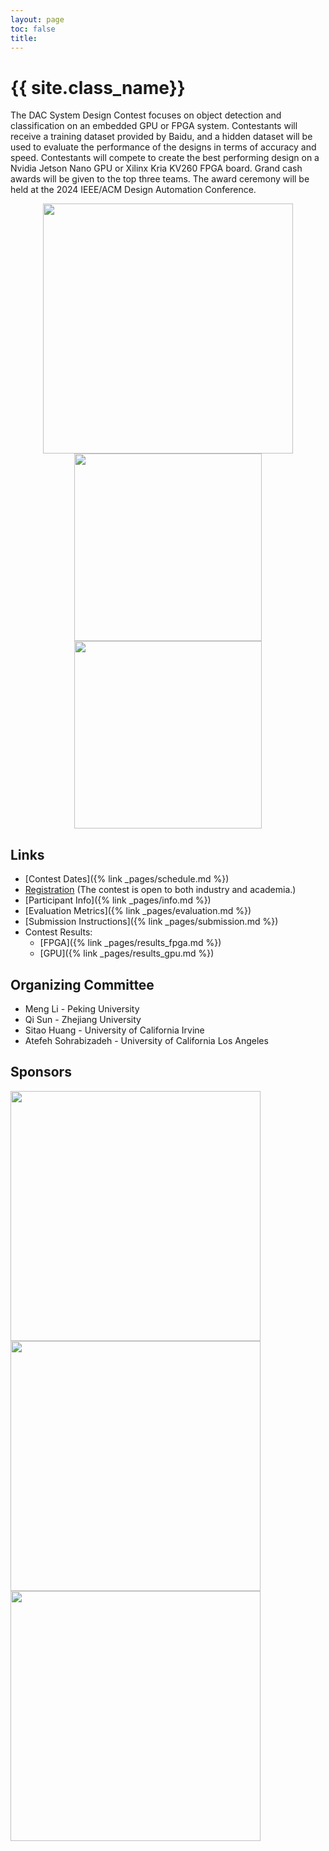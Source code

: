 ```yaml
---
layout: page
toc: false
title: 
---
```


#  {{ site.class_name}}

The DAC System Design Contest focuses on object detection and classification on an embedded GPU or FPGA system. Contestants will receive a training dataset provided by Baidu, and a hidden dataset will be used to evaluate the performance of the designs in terms of accuracy and speed. Contestants will compete to create the best performing design on a Nvidia Jetson Nano GPU or  Xilinx Kria KV260 FPGA board. Grand cash awards will be given to the top three teams. The award ceremony will be held at the 2024 IEEE/ACM Design Automation Conference.


<p align="middle">
    <img src="{% link media/object_detection_example.jfif %}" width="400" class="center">
    <img src="{% link media/kria.png %}" width="300" class="center">
    <img src="{% link media/jetson.jpg %}" width="300" class="center">
</p>


## Links

  * [Contest Dates]({% link _pages/schedule.md %})
  * [Registration](https://docs.google.com/forms/d/e/1FAIpQLScTaWfbbL1VFftSfWqZXJAidesqfg1cMvgg-MKNqtVFLdqcaw/viewform?usp=sf_link) (The contest is open to both industry and academia.)
  * [Participant Info]({% link _pages/info.md %})
  * [Evaluation Metrics]({% link _pages/evaluation.md %})
  * [Submission Instructions]({% link _pages/submission.md %})
  * Contest Results: 
    * [FPGA]({% link _pages/results_fpga.md %}) 
    * [GPU]({% link _pages/results_gpu.md %})


## Organizing Committee
  * Meng Li - Peking University
  * Qi Sun - Zhejiang University
  * Sitao Huang - University of California Irvine
  * Atefeh Sohrabizadeh - University of California Los Angeles

## Sponsors

<img src="{% link media/AMD_E_Blk_RGB.png %}" width="400">

<img src="{% link media/baidu.png %}" width="400">

<img src="{% link media/pkueda.svg %}" width="400">
